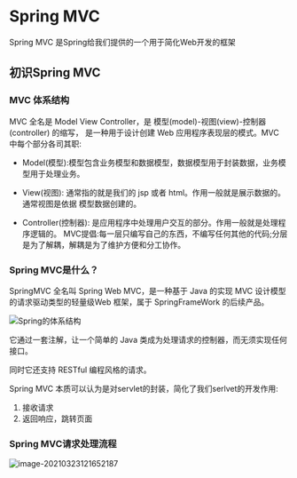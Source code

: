 # Spring MVC

Spring MVC 是Spring给我们提供的一个用于简化Web开发的框架

## 初识Spring MVC

###  **MVC** 体系结构

MVC 全名是 Model View Controller，是 模型(model)-视图(view)-控制器(controller) 的缩写， 是一种用于设计创建 Web 应用程序表现层的模式。MVC 中每个部分各司其职: 

* Model(模型):模型包含业务模型和数据模型，数据模型用于封装数据，业务模型用于处理业务。

* View(视图): 通常指的就是我们的 jsp 或者 html。作用一般就是展示数据的。通常视图是依据 模型数据创建的。

* Controller(控制器): 是应用程序中处理用户交互的部分。作用一般就是处理程序逻辑的。 MVC提倡:每一层只编写自己的东⻄，不编写任何其他的代码;分层是为了解耦，解耦是为了维护方便和分工协作。

### Spring MVC是什么？

SpringMVC 全名叫 Spring Web MVC，是一种基于 Java 的实现 MVC 设计模型的请求驱动类型的轻量级Web 框架，属于 SpringFrameWork 的后续产品。

![Spring的体系结构](https://elgchat-oss.oss-accelerate.aliyuncs.com/elgchat/2021_03_23/5-1Z606104H1294.gif)

它通过一套注解，让一个简单的 Java 类成为处理请求的控制器，而无须实现任何接口。

同时它还支持 RESTful 编程⻛格的请求。

Spring MVC 本质可以认为是对servlet的封装，简化了我们serlvet的开发作用:

1. 接收请求
2. 返回响应，跳转⻚面

### Spring MVC请求处理流程

![image-20210323121652187](https://elgchat-oss.oss-accelerate.aliyuncs.com/elgchat/2021_03_23/image-20210323121652187.png)

